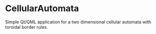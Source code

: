 # CellularAutomata
Simple Qt/QML application for a two dimensional cellular automata with toroidal border rules.
